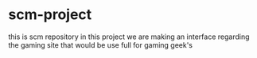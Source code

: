 # scm-project
this is scm repository 
in this project we are making an interface regarding the gaming site that would be use full for gaming geek's
